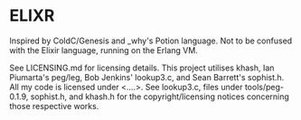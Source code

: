 ELIXR
=====

Inspired by ColdC/Genesis and \_why's Potion language. Not to be confused with the Elixir language,
running on the Erlang VM.

See LICENSING.md for licensing details. This project utilises khash, Ian Piumarta's peg/leg, Bob Jenkins' lookup3.c, and Sean Barrett's sophist.h. All my code is licensed under <....>. See lookup3.c, files under tools/peg-0.1.9, sophist.h, and khash.h for the copyright/licensing notices concerning those respective works. 
